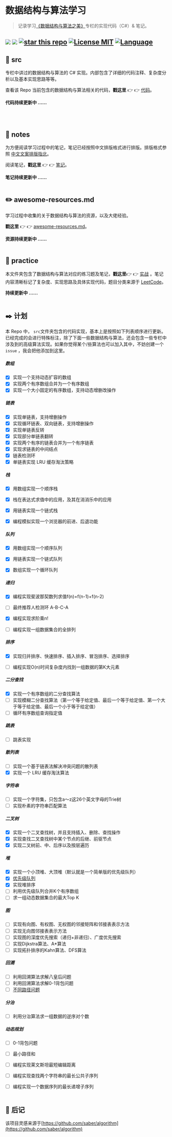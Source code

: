 # 数据结构与算法学习

> 记录学习[《数据结构与算法之美》](https://time.geekbang.org/column/intro/126)专栏的实现代码（C#）& 笔记。

[![](https://img.shields.io/github/issues/jinjupeng/DataStructure.svg)](https://github.com/jinjupeng/DataStructure/issues) [![](http://img.shields.io/github/forks/jinjupeng/DataStructure.svg)](https://github.com/jinjupeng/DataStructure/network) [![star this repo](https://badgen.net/github/stars/jinjupeng/DataStructure)](https://github.com/jinjupeng/DataStructure) [![License MIT](https://img.shields.io/badge/license-MIT-blue.svg?style=flat-square)](https://github.com/anjoy8/Blog.Core/blob/master/LICENSE) [![Language](https://img.shields.io/badge/language-csharp-d.svg)](#) 
---



## :open_file_folder: src

专栏中讲过的数据结构与算法的 C# 实现。内部包含了详细的代码注释、复杂度分析以及基本实现思路等等。

查看该 Repo 当前包含的数据结构与算法相关的代码，**戳这里**​ :point_right: :point_right: [代码](src/)。

**代码持续更新中 ......**

</br></br>



## :notebook: notes

为方便阅读学习过程中的笔记，笔记已经按照中文排版格式进行排版。排版格式参照 [中文文案排版指北](https://github.com/sparanoid/chinese-copywriting-guidelines)。

阅读笔记，**戳这里**​ :point_right: :point_right: [笔记](notes/)。

**笔记持续更新中 ......** </br></br>





## :pencil2: awesome-resources.md

学习过程中收集的关于数据结构与算法的资源，以及大佬经验。

**戳这里** :point_right: :point_right: [awesome-resources.md](awesome-resources.md)。

**资源持续更新中 ......** </br></br>



## :open_file_folder: practice

本文件夹包含了数据结构与算法对应的练习题及笔记，**戳这里**:point_right: :point_right: [实战](practice/) 。笔记内容清晰标记了复杂度、实现思路及具体实现代码，题目分类来源于 [LeetCode](https://leetcode.com/problemset/all/)。

**持续更新中 ......** </br></br>



## :black_nib: 计划

本 Repo 中， `src`文件夹包含的代码实现，基本上是按照如下列表顺序进行更新。已经完成的会进行特殊标注，除了下面一些数据结构与算法，还会包含一些专栏中涉及到的高级算法实现。如果你觉得某个/些算法也可以加入其中，不妨创建一个 `issue` ，我会把他添加到这里。

##### 数组

- [x] 实现一个支持动态扩容的数组 
- [x] 实现两个有序数组合并为一个有序数组
- [x] 实现一个大小固定的有序数组，支持动态增删改操作 

##### 链表

- [x] 实现单链表，支持增删操作
- [x] 实现循环链表、双向链表，支持增删操作
- [x] 实现单链表反转
- [x] 实现部分单链表翻转
- [x] 实现两个有序的链表合并为一个有序链表
- [x] 实现求链表的中间结点
- [x] 链表检测环
- [x] 单链表实现 LRU 缓存淘汰策略

##### 栈

- [x] 用数组实现一个顺序栈

- [x] 栈在表达式求值中的应用，及其在消消乐中的应用

- [x] 用链表实现一个链式栈
- [x] 编程模拟实现一个浏览器的前进、后退功能

##### 队列

- [x] 用数组实现一个顺序队列
- [x] 用链表实现一个链式队列

- [x] 数组实现一个循环队列

##### 递归

- [x] 编程实现斐波那契数列求值f(n)=f(n-1)+f(n-2)

- [ ] 最终推荐人检测环 A-B-C-A

- [x] 编程实现求阶乘n!
- [ ] 编程实现一组数据集合的全排列

##### 排序

- [x] 实现归并排序、快速排序、插入排序、冒泡排序、选择排序

- [ ] 编程实现O(n)时间复杂度内找到一组数据的第K大元素

##### 二分查找

- [x] 实现一个有序数组的二分查找算法
- [ ] 实现模糊二分查找算法（第一个等于给定值、最后一个等于给定值、第一个大于等于给定值、最后一个小于等于给定值）
- [ ] 循环有序数组查询指定值

##### 跳表

- [ ] 跳表实现

##### 散列表

- [ ] 实现一个基于链表法解决冲突问题的散列表
- [x] 实现一个 LRU 缓存淘汰算法

##### 字符串

- [ ] 实现一个字符集，只包含a～z这26个英文字母的Trie树
- [ ] 实现朴素的字符串匹配算法

##### 二叉树

- [x] 实现一个二叉查找树，并且支持插入、删除、查找操作
- [x] 实现查找二叉查找树中某个节点的后继、前驱节点
- [x] 实现二叉树前、中、后序以及按层遍历

##### 堆

- [x] 实现一个小顶堆、大顶堆（默认就是一个简单版的优先级队列）
- [x] [优先级队列](https://www.cnblogs.com/skyivben/archive/2009/04/18/1438731.html)
- [x] 实现堆排序
- [ ] 利用优先级队列合并K个有序数组
- [ ] 求一组动态数据集合的最大Top K

##### 图

- [ ] 实现有向图、有权图、无权图的邻接矩阵和邻接表表示方法
- [ ] 实现无向图邻接表表示方法
- [ ] 实现图的深度优先搜索（递归+非递归）、广度优先搜索
- [ ] 实现Dijkstra算法、A*算法
- [ ] 实现拓扑排序的Kahn算法、DFS算法

##### 回溯

- [ ] 利用回溯算法求解八皇后问题
- [ ] 利用回溯算法求解0-1背包问题
- [ ] [不同路径问题](https://leetcode-cn.com/problems/unique-paths-iii/)

##### 分治

- [ ] 利用分治算法求一组数据的逆序对个数

##### 动态规划

- [ ] 0-1背包问题
- [ ] 最小路径和
- [ ] 编程实现莱文斯坦最短编辑距离
- [ ] 编程实现查找两个字符串的最长公共子序列
- [ ] 编程实现一个数据序列的最长递增子序列</br></br>

 

## :memo: 后记

该项目灵感来源于[https://github.com/saber/algorithm](https://github.com/saber/algorithm)


